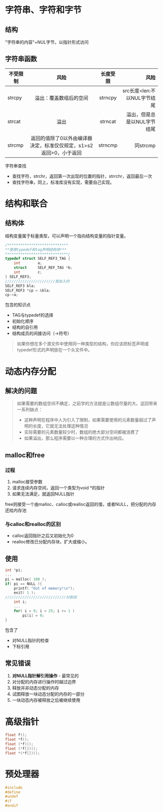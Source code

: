 # 字符串、字符和字节
## 结构
"字符串的内容"+NUL字节，以指针形式访问
## 字符串函数

| 不受限制 | 风险 | 长度受限 | 风险 |
|-------|:-------:|:-----:|------:|
|strcpy | 溢出：覆盖数组后的空间|strncpy|src长度<len:不以NUL字节结尾|
|strcat|溢出|strncat|溢出，但是总是以NUL字节结尾|
|strcmp|返回的值除了0以外由编译器决定，标准仅仅规定，s1>s2返回>0，小于返回|strncmp|同strcmp|
字符串查找
* 查找字符，strchr，返回第一次出现的位置的指针，strrchr，返回最后一次
* 查找字符串，同上，标准库没有实现，需要自己实现。
# 结构和联合
## 结构体
结构变量属于标量类型，可以声明一个指向结构变量的指针变量。
```C
/****************************
**使用typedef和tag声明结构体***
*****************************/
typedef struct SELF_REF3_TAG {
    int        a;
    struct     SELF_REF_TAG *b;
    int        c;
} SELF_REF3;
///////////////////////我加入的
SELF_REF3 bla;
SELF_REF3 *cp = &bla;
cp->a;
```
包含的知识点
* TAG与typedef的选择
* 初始化顺序
* 结构的自引用
* 结构成员的间接访问（->符号）
> 如果你想在多个源文件中使用同一种类型的结构，你应该把标签声明或typedef形式的声明放在一个头文件中。
# 动态内存分配
## 解决的问题
> 如果需要的数组空间不确定，之前学的方法就是让数组尽量的大。这回带来一系列缺点：
> * 这种声明在程序中人为引入了限制，如果需要使用的元素数量超过了声明的长度，它就无法处理这种情况
> * 实际需要的元素数量较少时，数组的绝大部分空间都被浪费了
> * 如果溢出，那么程序需要以一种合理的方式作出响应。
## malloc和free
### 过程
1. malloc接受参数
2. 请求连续内存空间，返回一个类型为void *的指针
3. 如果无法满足，就返回NULL指针

free则接受一个由malloc、calloc或realloc返回的值，或者NULL，把分配的内存还给内存池
### 与calloc和realloc的区别
* calloc返回指针之后又初始化为0
* realloc修改已分配内存块，扩大或缩小。
## 使用
```C
int *pi;
...
pi = malloc( 100 );
if( pi == NULL ){
    printf( "Out of memory!\n");
    exit( 1 );
////////////////////////////分割线
    int i;
    ...
    for( i = 0; i < 25; i += 1 )
        pi[i] = 0;
}
```
包含了
* 对NULL指针的检查
* 下标引用
## __常见错误__
1. __对NULL指针解引用操作__ - 最常见的
2. 对分配的内存进行操作时越过边界
3. 释放并非动态分配的内存
4. 试图释放一块动态分配的内存的一部分
5. 一块动态内存被释放之后被继续使用
# 高级指针
```C
float f();
float *f();
float (*f)();
float (*f[])();
float *(*f[])();
```
# 预处理器
```C
#include
#define
#undef
#if
#endif
```